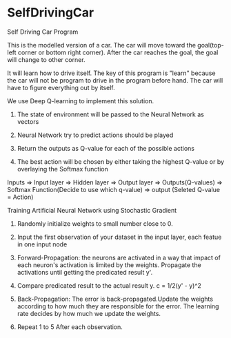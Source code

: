# SelfDrivingCar

Self Driving Car Program


This is the modelled version of a car. The car will move toward the goal(top-left corner or bottom right corner). After the car reaches the goal, the goal will change to other corner.


It will learn how to drive itself. The key of this program is "learn" because the car will not be program to drive in the program before hand. The car will have to figure everything out by itself. 




We use Deep Q-learning to implement this solution.


1. The state of environment will be passed to the Neural Network as vectors

2. Neural Network try to predict actions should be played

3. Return the outputs as Q-value for each of the possible actions

4. The best action will be chosen by either taking the highest Q-value or by overlaying the Softmax function


Inputs => Input layer => Hidden layer => Output layer => Outputs(Q-values) => Softmax Function(Decide to use which q-value) => output (Seleted Q-value = Action)


Training Artificial Neural Network using Stochastic Gradient

1. Randomly initialize weights to small number close to 0.

2. Input the first observation of your dataset in the input layer, each featue in one input node

3. Forward-Propagation: the neurons are activated in a way that impact of each neuron's activation is limited by the weights. Propagate the activations until getting the predicated result y'. 

4. Compare predicated result to the actual result y.  c = 1/2(y' - y)^2

5. Back-Propagation: The error is back-propagated.Update the weights according to how much they are responsible for the error. The learning rate decides by how much we update the weights.

6. Repeat 1 to 5 After each observation.
